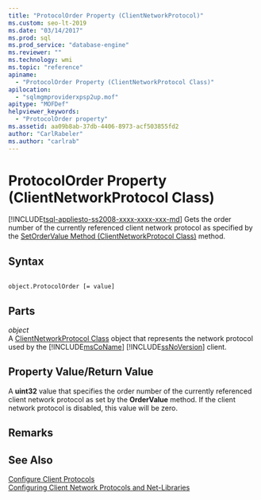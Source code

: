 ```yaml
---
title: "ProtocolOrder Property (ClientNetworkProtocol)"
ms.custom: seo-lt-2019
ms.date: "03/14/2017"
ms.prod: sql
ms.prod_service: "database-engine"
ms.reviewer: ""
ms.technology: wmi
ms.topic: "reference"
apiname: 
  - "ProtocolOrder Property (ClientNetworkProtocol Class)"
apilocation: 
  - "sqlmgmproviderxpsp2up.mof"
apitype: "MOFDef"
helpviewer_keywords: 
  - "ProtocolOrder property"
ms.assetid: aa09b8ab-37db-4406-8973-acf503855fd2
author: "CarlRabeler"
ms.author: "carlrab"
---
```

# ProtocolOrder Property (ClientNetworkProtocol Class)
[!INCLUDE[tsql-appliesto-ss2008-xxxx-xxxx-xxx-md](../../../includes/tsql-appliesto-ss2008-xxxx-xxxx-xxx-md.md)]
  Gets the order number of the currently referenced client network protocol as specified by the [SetOrderValue Method (ClientNetworkProtocol Class)](../../../relational-databases/wmi-provider-configuration-classes/clientnetworkprotocol-class/setordervalue-method-clientnetworkprotocol-class.md) method.  
  
## Syntax  
  
```  
  
object.ProtocolOrder [= value]  
```  
  
## Parts  
 *object*  
 A [ClientNetworkProtocol Class](../../../relational-databases/wmi-provider-configuration-classes/clientnetworkprotocol-class/clientnetworkprotocol-class.md) object that represents the network protocol used by the [!INCLUDE[msCoName](../../../includes/msconame-md.md)] [!INCLUDE[ssNoVersion](../../../includes/ssnoversion-md.md)] client.  
  
## Property Value/Return Value  
 A **uint32** value that specifies the order number of the currently referenced client network protocol as set by the **OrderValue** method. If the client network protocol is disabled, this value will be zero.  
  
## Remarks  
  
## See Also  
 [Configure Client Protocols](https://technet.microsoft.com/library/ms181035.aspx)   
 [Configuring Client Network Protocols and Net-Libraries](https://technet.microsoft.com/library/ms181035.aspx)  
  
  
